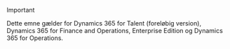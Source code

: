 > [!IMPORTANT]
> Dette emne gælder for Dynamics 365 for Talent (foreløbig version), Dynamics 365 for Finance and Operations, Enterprise Edition og Dynamics 365 for Operations. 
